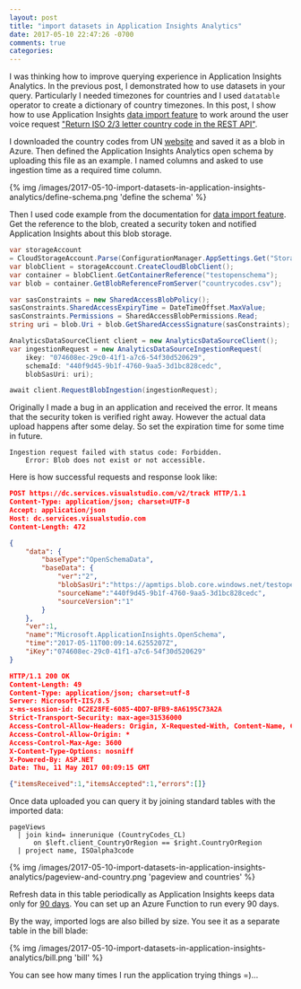 ```yaml
---
layout: post
title: "import datasets in Application Insights Analytics"
date: 2017-05-10 22:47:26 -0700
comments: true
categories: 
---
```


I was thinking how to improve querying experience in Application Insights Analytics. In the previous post, I demonstrated how to use datasets in your query. Particularly I needed timezones for countries and I used `datatable` operator to create a dictionary of country timezones. In this post, I show how to use Application Insights [data import feature](https://docs.microsoft.com/azure/application-insights/app-insights-analytics-import) to work around the user voice request ["Return ISO 2/3 letter country code in the REST API"](https://visualstudio.uservoice.com/forums/357324-application-insights/suggestions/18964777-return-iso-2-3-letter-country-code-in-the-rest-api).

I downloaded the country codes from UN [website](https://unstats.un.org/unsd/methodology/m49/) and saved it as a blob in Azure. Then defined the Application Insights Analytics open schema by uploading this file as an example. I named columns and asked to use ingestion time as a required time column.

{% img /images/2017-05-10-import-datasets-in-application-insights-analytics/define-schema.png 'define the schema' %}

Then I used code example from the documentation for [data import feature](https://docs.microsoft.com/azure/application-insights/app-insights-analytics-import). Get the reference to the blob, created a security token and notified Application Insights about this blob storage.

``` csharp
var storageAccount 
= CloudStorageAccount.Parse(ConfigurationManager.AppSettings.Get("StorageConnectionString"));
var blobClient = storageAccount.CreateCloudBlobClient();
var container = blobClient.GetContainerReference("testopenschema");
var blob = container.GetBlobReferenceFromServer("countrycodes.csv");

var sasConstraints = new SharedAccessBlobPolicy();
sasConstraints.SharedAccessExpiryTime = DateTimeOffset.MaxValue;
sasConstraints.Permissions = SharedAccessBlobPermissions.Read;
string uri = blob.Uri + blob.GetSharedAccessSignature(sasConstraints);

AnalyticsDataSourceClient client = new AnalyticsDataSourceClient();
var ingestionRequest = new AnalyticsDataSourceIngestionRequest(
    ikey: "074608ec-29c0-41f1-a7c6-54f30d520629", 
    schemaId: "440f9d45-9b1f-4760-9aa5-3d1bc828cedc", 
    blobSasUri: uri);

await client.RequestBlobIngestion(ingestionRequest);
```

Originally I made a bug in an application and received the error. It means that the security token is verified right away. However the actual data upload happens after some delay. So set the expiration time for some time in future.

```
Ingestion request failed with status code: Forbidden. 
    Error: Blob does not exist or not accessible.
```

Here is how successful requests and response look like:

``` json
POST https://dc.services.visualstudio.com/v2/track HTTP/1.1
Content-Type: application/json; charset=UTF-8
Accept: application/json
Host: dc.services.visualstudio.com
Content-Length: 472

{
    "data": {
        "baseType":"OpenSchemaData",
        "baseData": {
            "ver":"2",
            "blobSasUri":"https://apmtips.blob.core.windows.net/testopenschema/countrycodes.csv?sv=2016-05-31&sr=b&sig=y3oWWTWvAefer7N%2FN%2B49sy4j%2BpR2NA%2F7797EvXQAQEk%3D&se=2017-05-12T00%3A09%3A12Z&sp=rl",
            "sourceName":"440f9d45-9b1f-4760-9aa5-3d1bc828cedc",
            "sourceVersion":"1"
        }
    },
    "ver":1,
    "name":"Microsoft.ApplicationInsights.OpenSchema",
    "time":"2017-05-11T00:09:14.6255207Z",
    "iKey":"074608ec-29c0-41f1-a7c6-54f30d520629"
}
```



``` json
HTTP/1.1 200 OK
Content-Length: 49
Content-Type: application/json; charset=utf-8
Server: Microsoft-IIS/8.5
x-ms-session-id: 0C2E28FE-6085-4DD7-BFB9-8A6195C73A2A
Strict-Transport-Security: max-age=31536000
Access-Control-Allow-Headers: Origin, X-Requested-With, Content-Name, Content-Type, Accept
Access-Control-Allow-Origin: *
Access-Control-Max-Age: 3600
X-Content-Type-Options: nosniff
X-Powered-By: ASP.NET
Date: Thu, 11 May 2017 00:09:15 GMT

{"itemsReceived":1,"itemsAccepted":1,"errors":[]}
```

Once data uploaded you can query it by joining standard tables with the imported data:

```
pageViews 
  | join kind= innerunique (CountryCodes_CL) 
      on $left.client_CountryOrRegion == $right.CountryOrRegion
  | project name, ISOalpha3code  
```

{% img /images/2017-05-10-import-datasets-in-application-insights-analytics/pageview-and-country.png 'pageview and countries' %}

Refresh data in this table periodically as Application Insights keeps data only for [90 days](https://docs.microsoft.com/en-us/azure/application-insights/app-insights-data-retention-privacy#how-long-is-the-data-kept). You can set up an Azure Function to run every 90 days.

By the way, imported logs are also billed by size. You see it as a separate table in the bill blade:

{% img /images/2017-05-10-import-datasets-in-application-insights-analytics/bill.png 'bill' %}

You can see how many times I run the application trying things =)...
